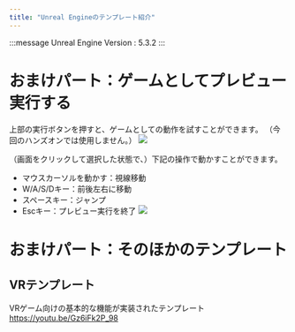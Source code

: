 ```yaml
---
title: "Unreal Engineのテンプレート紹介"
---
```

:::message
Unreal Engine Version : 5.3.2
:::
# おまけパート：ゲームとしてプレビュー実行する
上部の実行ボタンを押すと、ゲームとしての動作を試すことができます。
（今回のハンズオンでは使用しません。）
![](https://storage.googleapis.com/zenn-user-upload/1cdf666002b6-20240704.png)

（画面をクリックして選択した状態で、）下記の操作で動かすことができます。

- マウスカーソルを動かす：視線移動
- W/A/S/Dキー：前後左右に移動
- スペースキー：ジャンプ
- Escキー：プレビュー実行を終了
![](https://storage.googleapis.com/zenn-user-upload/655c8ce917cb-20240704.png)

# おまけパート：そのほかのテンプレート


## VRテンプレート
VRゲーム向けの基本的な機能が実装されたテンプレート
https://youtu.be/Gz6iFk2P_98

